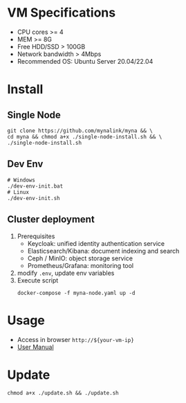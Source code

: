 # VM Specifications
* CPU cores >= 4
* MEM >= 8G
* Free HDD/SSD > 100GB
* Network bandwidth > 4Mbps
* Recommended OS: Ubuntu Server 20.04/22.04

# Install

## Single Node
```shell
git clone https://github.com/mynalink/myna && \
cd myna && chmod a+x ./single-node-install.sh && \
./single-node-install.sh
```

## Dev Env
```shell
# Windows
./dev-env-init.bat
# Linux
./dev-env-init.sh
```

## Cluster deployment
1. Prerequisites
   - Keycloak: unified identity authentication service
   - Elasticsearch/Kibana: document indexing and search
   - Ceph / MinIO: object storage service
   - Prometheus/Grafana: monitoring tool
2. modify `.env`, update env variables
3. Execute script
   ```shell
   docker-compose -f myna-node.yaml up -d
   ```

# Usage
* Access in browser ```http://${your-vm-ip}```
* [User Manual](../../wiki)

# Update
```shell
chmod a+x ./update.sh && ./update.sh
```